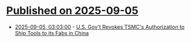 # [Published on 2025-09-05](index.md)

* [2025-09-05, 03:03:00](https://soylentnews.org/article.pl?sid=25/09/04/0414246&from=rss) - [U.S. Gov't Revokes TSMC's Authorization to Ship Tools to its Fabs in China](https://soylentnews.org/article.pl?sid=25/09/04/0414246&from=rss)
